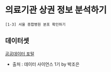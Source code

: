 # 의료기관 상권 정보 분석하기
```
[1-3] 서울 종합병원 분포 확인하기
```

## 데이터셋
[공공데이터 포털](https://www.data.go.kr/data/15083033/fileData.do)



- 출처 : 데이터 사이언스 1기 by 박조은

